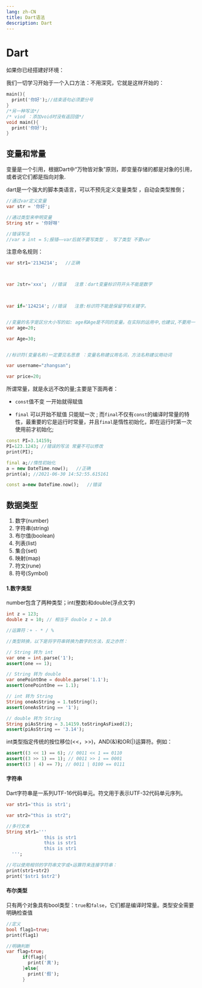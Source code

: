 ```yaml
---
lang: zh-CN
title: Dart语法
description: Dart
---
```


# Dart

如果你已经搭建好环境：

我们一切学习开始于一个入口方法：不用深究，它就是这样开始的：

```dart
main(){
  print('你好');//结束语句必须要分号
}
/*另一种写法*/
/* viod ：添加void时没有返回值*/ 
void main(){
  print('你好');
}
```

## 变量和常量

变量是一个引用，根据Dart中“万物皆对象”原则，即变量存储的都是对象的引用，或者说它们都是指向对象.

dart是一个强大的脚本类语言，可以不预先定义变量类型 ，自动会类型推倒；

```dart
//通过var定义变量
var str = '你好';

//通过类型来申明变量
String str = '你好呀'

//错误写法
//var a int = 5;报错——var后就不要写类型 ， 写了类型 不要var

```

注意命名规则：

```dart
var str1='2134214';   //正确



var 2str='xxx';  //错误   注意：dart变量标识符开头不能是数字


  
var if='124214'; //错误   注意:标识符不能是保留字和关键字。  


//变量的名字是区分大小写的如: age和Age是不同的变量。在实际的运用中,也建议,不要用一个单词大小写区分两个变量。
var age=20;  

var Age=30;


//标识符(变量名称)一定要见名思意 ：变量名称建议用名词，方法名称建议用动词 

var username="zhangsan";

var price=20;
```

所谓常量，就是永远不改的量;主要是下面两者：

- `const`值不变 一开始就得赋值

- `final` 可以开始不赋值 只能赋一次 ; 而`final`不仅有`const`的编译时常量的特性，最重要的它是运行时常量，并且`final`是惰性初始化，即在运行时第一次使用前才初始化;

```dart
const PI=3.14159;
PI=123.1243; //错误的写法 常量不可以修改
print(PI);

final a;//惰性初始化
a = new DateTime.now();   //正确
print(a); //2021-06-30 14:52:55.615161

const a=new DateTime.now();   //错误
```

## 数据类型

1. 数字(number)
2. 字符串(string)
3. 布尔值(boolean)
4. 列表(list)
5. 集合(set)
6. 映射(map)
7. 符文(rune)
8. 符号(Symbol)

#### 1.数字类型

number包含了两种类型；int(整数)和double(浮点文字)

```dart
int z = 123;
double z = 10; // 相当于 double z = 10.0

//运算符：+ - * / %

//类型转换，以下是将字符串转换为数字的方法，反之亦然：

// String 转为 int
var one = int.parse('1');
assert(one == 1);

// String 转为 double
var onePointOne = double.parse('1.1');
assert(onePointOne == 1.1);

// int 转为 String
String oneAsString = 1.toString();
assert(oneAsString == '1');

// double 转为 String
String piAsString = 3.14159.toStringAsFixed(2);
assert(piAsString == '3.14');
```

int类型指定传统的按位移位(<<，>>)，AND(&)和OR(|)运算符。例如：

```dart
assert((3 << 1) == 6); // 0011 << 1 == 0110
assert((3 >> 1) == 1); // 0011 >> 1 == 0001
assert((3 | 4) == 7); // 0011 | 0100 == 0111
```

#### 字符串

Dart字符串是一系列UTF-16代码单元。符文用于表示UTF-32代码单元序列。

```dart
var str1='this is str1';

var str2="this is str2";

//多行文本
String str1='''
              this is str1
  		      this is str1
 	 	      this is str1
  ''';

//可以使用相邻的字符串文字或+运算符来连接字符串：
print(str1+str2)
print('$str1 $str2')
```

#### 布尔类型

只有两个对象具有bool类型：`true`和`false`，它们都是编译时常量。类型安全需要明确检查值

```dart
//定义
bool flag1=true;
print(flag1)

//明确判断
var flag=true;
      if(flag){
        print('真');
      }else{
        print('假');
      }
```


